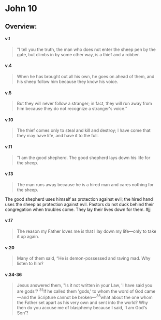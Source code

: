# John 10

## Overview:

#### v.1
>"I tell you the truth, the man who does not enter the sheep pen by the gate, but climbs in by some other way, is a thief and a robber. 

#### v.4
>When he has brought out all his own, he goes on ahead of them, and his sheep follow him because they know his voice.

#### v.5
>But they will never follow a stranger; in fact, they will run away from him because they do not recognize a stranger's voice."

#### v.10
>The thief comes only to steal and kill and destroy; I have come that they may have life, and have it to the full.

#### v.11
>"I am the good shepherd. The good shepherd lays down his life for the sheep.

#### v.13
>The man runs away because he is a hired man and cares nothing for the sheep.

The good shepherd uses himself as protection against evil; the hired hand uses the sheep as protection against evil. Pastors do not duck behind their congregation when troubles come. They lay their lives down for them.
#jj 

#### v.17
>The reason my Father loves me is that I lay down my life—only to take it up again.

#### v.20
>Many of them said, “He is demon-possessed and raving mad. Why listen to him?

#### v.34-36
>Jesus answered them, "Is it not written in your Law, 'I have said you are gods'? <sup>35</sup>If he called them 'gods,' to whom the word of God came—and the Scripture cannot be broken—<sup>36</sup>what about the one whom the Father set apart as his very own and sent into the world? Why then do you accuse me of blasphemy because I said, 'I am God's Son'?



